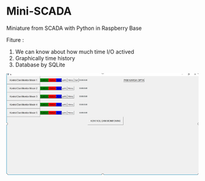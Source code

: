 # Mini-SCADA
Miniature from SCADA with Python in Raspberry Base


Fiture :
  1. We can know about how much time I/O actived
  2. Graphically time history
  3. Database by SQLite
 
![tampilan1](tampilan1.jpg)

